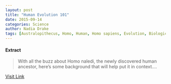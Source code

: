 ```yaml
---
layout: post
title: "Human Evolution 101"
date: 2015-09-14
categories: Science
author: Nadia Drake
tags: [Australopithecus, Homo, Human, Homo sapiens, Evolution, Biological evolution, Biology, Evolutionary biology, Organisms, Nature]
---
```





#### Extract
>With all the buzz about Homo naledi, the newly discovered human ancestor, here’s some background that will help put it in context....



[Visit Link](http://news.nationalgeographic.com/2015/09/human-evolution-101/)


